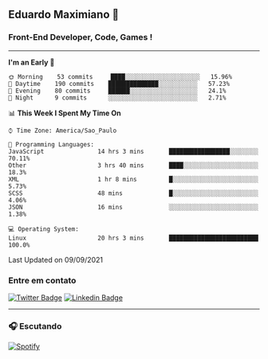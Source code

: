 ## Eduardo Maximiano 👋

### Front-End Developer, Code, Games !

---

<!--START_SECTION:waka-->
**I'm an Early 🐤** 

```text
🌞 Morning    53 commits     ████░░░░░░░░░░░░░░░░░░░░░   15.96% 
🌆 Daytime    190 commits    ██████████████░░░░░░░░░░░   57.23% 
🌃 Evening    80 commits     ██████░░░░░░░░░░░░░░░░░░░   24.1% 
🌙 Night      9 commits      ░░░░░░░░░░░░░░░░░░░░░░░░░   2.71%

```


📊 **This Week I Spent My Time On** 

```text
⌚︎ Time Zone: America/Sao_Paulo

💬 Programming Languages: 
JavaScript               14 hrs 3 mins       █████████████████░░░░░░░░   70.11% 
Other                    3 hrs 40 mins       ████░░░░░░░░░░░░░░░░░░░░░   18.3% 
XML                      1 hr 8 mins         █░░░░░░░░░░░░░░░░░░░░░░░░   5.73% 
SCSS                     48 mins             █░░░░░░░░░░░░░░░░░░░░░░░░   4.06% 
JSON                     16 mins             ░░░░░░░░░░░░░░░░░░░░░░░░░   1.38%

💻 Operating System: 
Linux                    20 hrs 3 mins       █████████████████████████   100.0%

```


 Last Updated on 09/09/2021
<!--END_SECTION:waka-->

### Entre em contato

[![Twitter Badge](https://img.shields.io/badge/-@edmaxi-1ca0f1?style=flat-square&labelColor=1ca0f1&logo=twitter&logoColor=white&link=https://twitter.com/edmaxi)](https://twitter.com/edmaxi)
[![Linkedin Badge](https://img.shields.io/badge/-Eduardo_Maximiano-0077B5?style=flat-square&logo=Linkedin&logoColor=white&link=https://www.linkedin.com/in/maximiano-eduardo)](https://www.linkedin.com/in/maximiano-eduardo)

---

### 🎧 Escutando
[![Spotify](https://novatorem-sandy.vercel.app/api/spotify)](https://open.spotify.com/user/comgigo)
